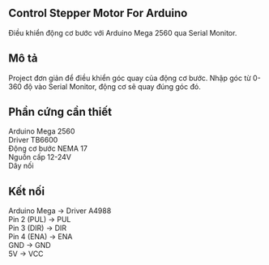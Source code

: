 ## Control Stepper Motor For Arduino

Điều khiển động cơ bước với Arduino Mega 2560 qua Serial Monitor.

## Mô tả

Project đơn giản để điều khiển góc quay của động cơ bước. Nhập góc từ 0-360 độ vào Serial Monitor, động cơ sẽ quay đúng góc đó.

## Phần cứng cần thiết

Arduino Mega 2560  
Driver TB6600  
Động cơ bước NEMA 17  
Nguồn cấp 12-24V  
Dây nối  

## Kết nối

Arduino Mega    →    Driver A4988  
Pin 2 (PUL)     →    PUL  
Pin 3 (DIR)     →    DIR   
Pin 4 (ENA)     →    ENA  
GND             →    GND  
5V              →    VCC